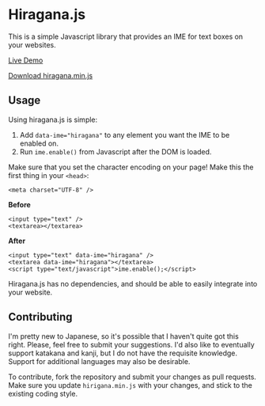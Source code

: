 # Hiragana.js

This is a simple Javascript library that provides an IME for text boxes on your websites.

[Live Demo](http://drewdevault.com/hiragana.js)

[Download hiragana.min.js](http://drewdevault.com/hiragana.js/hiragana.min.js)

## Usage

Using hiragana.js is simple:

1. Add `data-ime="hiragana"` to any element you want the IME to be enabled on.
2. Run `ime.enable()` from Javascript after the DOM is loaded.

Make sure that you set the character encoding on your page! Make this the first thing in
your `<head>`:

    <meta charset="UTF-8" />

**Before**

    <input type="text" />
    <textarea></textarea>

**After**

    <input type="text" data-ime="hiragana" />
    <textarea data-ime="hiragana"></textarea>
    <script type="text/javascript">ime.enable();</script>

Hiragana.js has no dependencies, and should be able to easily integrate into your website.

## Contributing

I'm pretty new to Japanese, so it's possible that I haven't quite got this right. Please, feel
free to submit your suggestions. I'd also like to eventually support katakana and kanji, but
I do not have the requisite knowledge. Support for additional languages may also be desirable.

To contribute, fork the repository and submit your changes as pull requests. Make sure you update
`hirigana.min.js` with your changes, and stick to the existing coding style.
